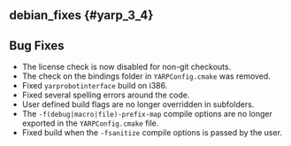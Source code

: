 debian_fixes {#yarp_3_4}
------------

Bug Fixes
---------

* The license check is now disabled for non-git checkouts.
* The check on the bindings folder in `YARPConfig.cmake` was removed.
* Fixed `yarprobotinterface` build on i386.
* Fixed several spelling errors around the code.
* User defined build flags are no longer overridden in subfolders.
* The `-f(debug|macro|file)-prefix-map` compile options are no longer
  exported in the `YARPConfig.cmake` file.
* Fixed build when the `-fsanitize` compile options is passed by the
  user.
